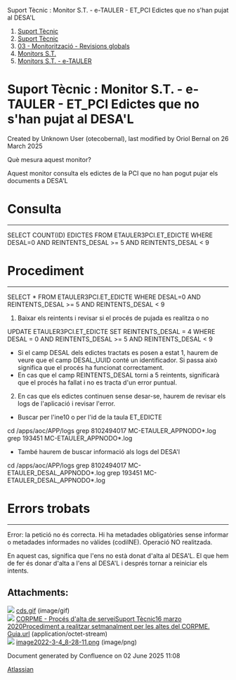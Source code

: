 Suport Tècnic : Monitor S.T. - e-TAULER - ET\_PCI Edictes que no s'han pujat al DESA'L  

1.  [Suport Tècnic](index.md)
2.  [Suport Tècnic](13893782.md)
3.  [03 - Monitorització - Revisions globals](26313327.md)
4.  [Monitors S.T.](Monitors-S.T._41522177.md)
5.  [Monitors S.T. - e-TAULER](Monitors-S.T.---e-TAULER_127598666.md)

Suport Tècnic : Monitor S.T. - e-TAULER - ET\_PCI Edictes que no s'han pujat al DESA'L
======================================================================================

Created by Unknown User (otecobernal), last modified by Oriol Bernal on 26 March 2025

Què mesura aquest monitor?

Aquest monitor consulta els edictes de la PCI que no han pogut pujar els documents a DESA'L

**Consulta**
============

* * *

SELECT COUNT(ID) EDICTES
FROM ETAULER3PCI.ET\_EDICTE
WHERE DESAL=0
  AND REINTENTS\_DESAL >= 5
  AND REINTENTS\_DESAL < 9

**Procediment**
===============

* * *

SELECT \*
FROM ETAULER3PCI.ET\_EDICTE
WHERE DESAL=0
  AND REINTENTS\_DESAL >= 5
  AND REINTENTS\_DESAL < 9

  

1) Baixar els reintents i revisar si el procés de pujada es realitza o no

UPDATE ETAULER3PCI.ET\_EDICTE
SET REINTENTS\_DESAL = 4
WHERE DESAL = 0
  AND REINTENTS\_DESAL >= 5
  AND REINTENTS\_DESAL < 9

*   Si el camp DESAL dels edictes tractats es posen a estat 1, haurem de veure que el camp DESAL\_UUID conté un identificador. Si passa això significa que el procés ha funcionat correctament.
*   En cas que el camp REINTENTS\_DESAL torni a 5 reintents, significarà que el procés ha fallat i no es tracta d'un error puntual.

2) En cas que els edictes continuen sense desar-se, haurem de revisar els logs de l'aplicació i revisar l'error.

*   Buscar per l'ine10 o per l'id de la taula ET\_EDICTE

cd /apps/aoc/APP/logs
grep 8102494017 MC-ETAULER\_APPNODO\*.log
grep 193451 MC-ETAULER\_APPNODO\*.log

*   També haurem de buscar informació als logs del DESA'l

cd /apps/aoc/APP/logs
grep 8102494017 MC-ETAULER\_DESAL\_APPNODO\*.log
grep 193451 MC-ETAULER\_DESAL\_APPNODO\*.log

**Errors trobats**
==================

* * *

Error: la petició no és correcta. Hi ha metadades obligatòries sense informar o metadades informades no vàlides (codiINE). Operació NO realitzada.

En aquest cas, significa que l'ens no està donat d'alta al DESA'L. El que hem de fer és donar d'alta a l'ens al DESA'L i després tornar a reiniciar els intents. 

Attachments:
------------

![](images/icons/bullet_blue.gif) [cds.gif](attachments/64980527/64980528.gif) (image/gif)  
![](images/icons/bullet_blue.gif) [CORPME - Procés d'alta de serveiSuport Tècnic16 marzo 2020Procediment a realitzar setmanalment per les altes del CORPME. Guia.url](attachments/64980527/64980529.url) (application/octet-stream)  
![](images/icons/bullet_blue.gif) [image2022-3-4\_8-28-11.png](attachments/64980527/64980553.png) (image/png)  

Document generated by Confluence on 02 June 2025 11:08

[Atlassian](http://www.atlassian.com/)